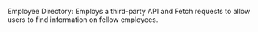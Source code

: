 Employee Directory:
Employs a third-party API and Fetch requests to allow users to find information on fellow employees.
